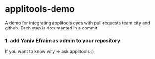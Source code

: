 # applitools-demo
A demo for integrating applitools eyes with pull-requests team city and github. Each step is documented in a commit.

### 1. add Yaniv Efraim as admin to your repository
If you want to know why => ask applitools :)
